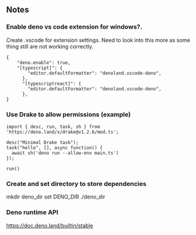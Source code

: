 ## Notes

### Enable deno vs code extension for windows?.

Create .vscode for extension settings. Need to look into this more as some thing still are not working correctly.

```
{
    "deno.enable": true,
    "[typescript]": {
        "editor.defaultFormatter": "denoland.vscode-deno",
      },
      "[typescriptreact]": {
        "editor.defaultFormatter": "denoland.vscode-deno",
      },
}
```

### Use Drake to allow permissions (example)

```
import { desc, run, task, sh } from 'https://deno.land/x/drake@v1.2.6/mod.ts';

desc("Minimal Drake task");
task("hello", [], async function() {
  await sh('deno run --allow-env main.ts')
});

run()
```

### Create and set directory to store dependencies

mkdir deno_dir
set DENO_DIR ./deno_dir


### Deno runtime API

https://doc.deno.land/builtin/stable